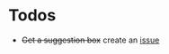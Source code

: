 # Todos

* ~~Get a suggestion box~~ create an [issue](https://github.com/dotsonjb14/TeamSpeakStuff/issues)
